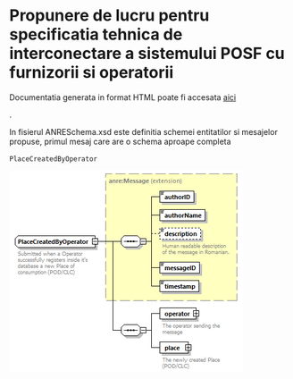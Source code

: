 # Propunere de lucru pentru specificatia tehnica de interconectare a sistemului POSF cu furnizorii si operatorii

Documentatia generata in format HTML poate fi accesata [aici](doc/ANRESchema.html)

.


In fisierul ANRESchema.xsd este definitia schemei entitatilor si mesajelor propuse, primul mesaj care are o schema aproape completa 
```
PlaceCreatedByOperator
```
![PlaceCreatedByOperator](doc/ANRESchema_p43.png)

